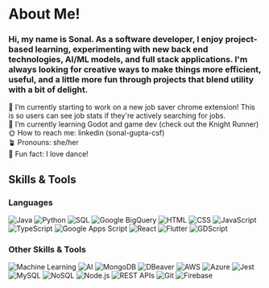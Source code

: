 # About Me!

### Hi, my name is Sonal. As a software developer, I enjoy project-based learning, experimenting with new back end technologies, AI/ML models, and full stack applications. I'm always looking for creative ways to make things more efficient, useful, and a little more fun through projects that blend utility with a bit of delight.

🌻 I’m currently starting to work on a new job saver chrome extension! This is so users can see job stats if they're actively searching for jobs.<br>
🌱 I’m currently learning Godot and game dev (check out the Knight Runner)<br>
🌞 How to reach me: linkedin (sonal-gupta-csf)<br>
🪴 Pronouns: she/her<br>
🌙 Fun fact: I love dance!<br>

## Skills & Tools

### Languages 

![Java](https://img.shields.io/badge/-Java-black?style=flat-square&logo=java)
![Python](https://img.shields.io/badge/-Python-black?style=flat-square&logo=python)
![SQL](https://img.shields.io/badge/-SQL-black?style=flat-square&logo=mysql)
![Google BigQuery](https://img.shields.io/badge/-BigQuery-4285F4?style=flat-square&logo=googlecloud)
![HTML](https://img.shields.io/badge/-HTML5-E34F26?style=flat-square&logo=html5&logoColor=white)
![CSS](https://img.shields.io/badge/-CSS3-1572B6?style=flat-square&logo=css3)
![JavaScript](https://img.shields.io/badge/-JavaScript-black?style=flat-square&logo=javascript)
![TypeScript](https://img.shields.io/badge/-TypeScript-3178C6?style=flat-square&logo=typescript&logoColor=white)
![Google Apps Script](https://img.shields.io/badge/-Apps%20Script-4285F4?style=flat-square&logo=google)
![React](https://img.shields.io/badge/-React-black?style=flat-square&logo=react)
![Flutter](https://img.shields.io/badge/-Flutter-02569B?style=flat-square&logo=flutter&logoColor=white)
![GDScript](https://img.shields.io/badge/-GDScript-478CBF?style=flat-square&logo=godot-engine&logoColor=white)

### Other Skills & Tools

![Machine Learning](https://img.shields.io/badge/-Machine%20Learning-102B3F?style=flat-square&logo=scikit-learn)
![AI](https://img.shields.io/badge/-Artificial%20Intelligence-EC1C24?style=flat-square&logo=openai&logoColor=white)
![MongoDB](https://img.shields.io/badge/-MongoDB-47A248?style=flat-square&logo=mongodb&logoColor=white)
![DBeaver](https://img.shields.io/badge/-DBeaver-372923?style=flat-square)
![AWS](https://img.shields.io/badge/-AWS-232F3E?style=flat-square&logo=amazon-aws)
![Azure](https://img.shields.io/badge/-Azure-0078D4?style=flat-square&logo=microsoft-azure)
![Jest](https://img.shields.io/badge/-Jest-C21325?style=flat-square&logo=jest)
![MySQL](https://img.shields.io/badge/-MySQL-4479A1?style=flat-square&logo=mysql)
![NoSQL](https://img.shields.io/badge/-NoSQL-6E6E6E?style=flat-square)
![Node.js](https://img.shields.io/badge/-Node.js-339933?style=flat-square&logo=node.js)
![REST APIs](https://img.shields.io/badge/-REST%20APIs-005571?style=flat-square)
![Git](https://img.shields.io/badge/-Git-F05032?style=flat-square&logo=git&logoColor=white)
![Firebase](https://img.shields.io/badge/-Firebase-FFCA28?style=flat-square&logo=firebase)

